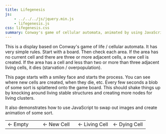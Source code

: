 ```yaml
---
title: Lifegenesis
js:
    - ../../../js/jquery.min.js
    - lifegenesis.js
css: lifegenesis.css
summary: Conway's game of cellular automata, animated by using JavaScript to swap CSS classes.  Random splatters assist in keeping things interesting.
---
```


This is a display based on Conway's game of life / cellular automata.  It has very simple rules.  Start with a board.  Then check each area.  If the area has no current cell and there are three or more adjacent cells, a new cell is created.  If the area has a cell and less than two or more than three adjacent living cells, it dies (starvation / overpopulation).

This page starts with a smiley face and starts the process.  You can see where new cells are created, when they die, etc.  Every few seconds a blob of some sort is splattered onto the game board.  This should shake things up by knocking around living stable structures and creating more nodes for living clusters.

It also demonstrates how to use JavaScript to swap out images and create animation of some sort.

<table width=100%>
    <tr>
        <td width=25%>
            <div class="cell state0"></div> &larr; Empty
        </td>
        <td width=25%>
            <div class="cell state1"></div> &larr; New Cell
        </td>
        <td width=25%>
            <div class="cell state2"></div> &larr; Living Cell
        </td>
        <td width=25%>
            <div class="cell state3"></div> &larr; Dying Cell
        </td>
    </tr>
</table>

<div class="lifegenesis"></div>
